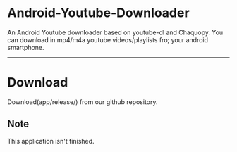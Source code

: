# Android-Youtube-Downloader
An Android Youtube downloader based on youtube-dl and Chaquopy. You can download in mp4/m4a youtube videos/playlists fro; your android smartphone.
***
# Download
Download(app/release/) from our github repository.
## Note
This application isn't finished.
